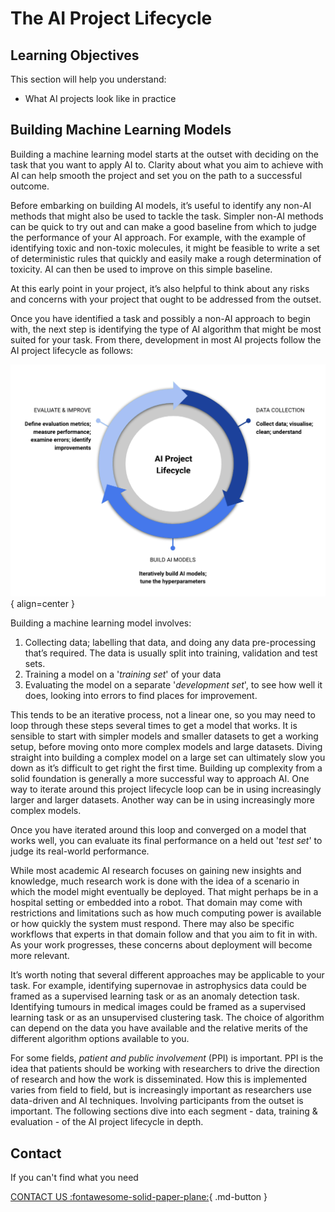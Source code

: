 # The AI Project Lifecycle


## Learning Objectives
This section will help you understand:

- What AI projects look like in practice

## Building Machine Learning Models

Building a machine learning model starts at the outset with deciding on the task that you want to apply AI to. Clarity about what you aim to achieve with AI can help smooth the project and set you on the path to a successful outcome.

Before embarking on building AI models, it’s useful to identify any non-AI methods that might also be used to tackle the task. Simpler non-AI methods can be quick to try out and can make a good baseline from which to judge the performance of your AI approach. For example, with the example of identifying toxic and non-toxic molecules, it might be feasible to write a set of deterministic rules that quickly and easily make a rough determination of toxicity. AI can then be used to improve on this simple baseline.

At this early point in your project, it’s also helpful to think about any risks and concerns with your project that ought to be addressed from the outset.

Once you have identified a task and possibly a non-AI approach to begin with, the next step is identifying the type of AI algorithm that might be most suited for your task. From there, development in most AI projects follow the AI project lifecycle as follows:

![Evaluation](imgs/ailifecycle.png){ align=center }

Building a machine learning model involves:

1. Collecting data; labelling that data, and doing any data pre-processing that’s required. The data is usually split into training, validation and test sets. 
2. Training a model on a '_training set_' of your data
3. Evaluating the model on a separate '_development set_', to see how well it does, looking into errors to find places for improvement. 

This tends to be an iterative process, not a linear one, so you may need to loop through these steps several times to get a model that works. It is sensible to start with simpler models and smaller datasets to get a working setup, before moving onto more complex models and large datasets. Diving straight into building a complex model on a large set can ultimately slow you down as it’s difficult to get right the first time. Building up complexity from a solid foundation is generally a more successful way to approach AI. One way to iterate around this project lifecycle loop can be in using increasingly larger and larger datasets. Another way can be in using increasingly more complex models. 


Once you have iterated around this loop and converged on a model that works well, you can evaluate its final performance on a held out '_test set_' to judge its real-world performance.

While most academic AI research focuses on gaining new insights and knowledge, much research work is done with the idea of a scenario in which the model might eventually be deployed. That might perhaps be in a hospital setting or embedded into a robot. That domain may come with restrictions and limitations such as how much computing power is available or how quickly the system must respond. There may also be specific workflows that experts in that domain follow and that you aim to fit in with. As your work progresses, these concerns about deployment will become more relevant.

It’s worth noting that several different approaches may be applicable to your task. For example, identifying supernovae in astrophysics data could be framed as a supervised learning task or as an anomaly detection task. Identifying tumours in medical images could be framed as a supervised learning task or as an unsupervised clustering task. The choice of algorithm can depend on the data you have available and the relative merits of the different algorithm options available to you.

For some fields, _patient and public involvement_ (PPI) is important. PPI is the idea that patients should be working with researchers to drive the direction of research and how the work is disseminated. How this is implemented varies from field to field, but is increasingly important as researchers use data-driven and AI techniques. Involving participants from the outset is important. 
The following sections dive into each segment - data, training & evaluation - of the AI project lifecycle in depth. 



## Contact

If you can't find what you need

[CONTACT US :fontawesome-solid-paper-plane:](mailto:accelerate-mle@cst.cam.ac.uk){ .md-button }





